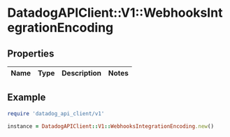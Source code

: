 # DatadogAPIClient::V1::WebhooksIntegrationEncoding

## Properties

| Name | Type | Description | Notes |
| ---- | ---- | ----------- | ----- |

## Example

```ruby
require 'datadog_api_client/v1'

instance = DatadogAPIClient::V1::WebhooksIntegrationEncoding.new()
```
